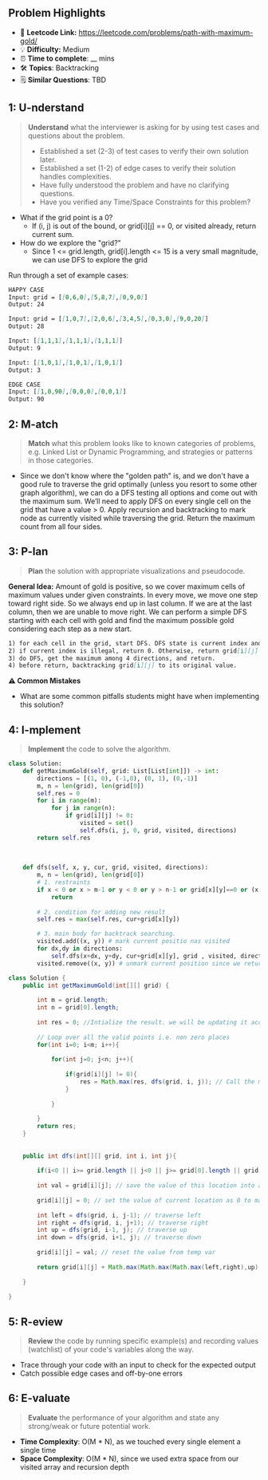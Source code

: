 ## Problem Highlights

* 🔗 **Leetcode Link:** <https://leetcode.com/problems/path-with-maximum-gold/>
* 💡 **Difficulty:** Medium
* ⏰ **Time to complete**: __ mins
* 🛠️ **Topics**: Backtracking
* 🗒️ **Similar Questions**: TBD
    
## 1: U-nderstand
 
> **Understand** what the interviewer is asking for by using test cases and questions about the problem.
> 
> - Established a set (2-3) of test cases to verify their own solution later.
> - Established a set (1-2) of edge cases to verify their solution handles complexities.
> - Have fully understood the problem and have no clarifying questions.
> - Have you verified any Time/Space Constraints for this problem?

- What if the grid point is a 0?
  - If (i, j) is out of the bound, or grid[i][j] == 0, or visited already, return current sum.
- How do we explore the "grid?"
  - Since 1 <= grid.length, grid[i].length <= 15 is a very small magnitude, we can use DFS to explore the grid

Run through a set of example cases:

```markdown
HAPPY CASE
Input: grid = [[0,6,0],[5,8,7],[0,9,0]]
Output: 24

Input: grid = [[1,0,7],[2,0,6],[3,4,5],[0,3,0],[9,0,20]]
Output: 28

Input: [[1,1,1],[1,1,1],[1,1,1]]
Output: 9

Input: [[1,0,1],[1,0,1],[1,0,1]]
Output: 3

EDGE CASE
Input: [[1,0,90],[0,0,0],[0,0,1]]
Output: 90
```   
    
## 2: M-atch

<!-- See https://docs.google.com/document/d/1hYT1hoOJ6pFIt8A5q-PIZmYP7pB4WqlzyUJgFx9x2mY/edit#heading=h.ya2de4n4zsds for list of algorithms based on question type-->

> **Match** what this problem looks like to known categories of problems, e.g. Linked List or Dynamic Programming, and strategies or patterns in those categories.


* Since we don't know where the "golden path" is, and we don't have a good rule to traverse the grid optimally (unless you resort to some other graph algorithm), we can do a DFS testing all options and come out with the maximum sum. We’ll need to apply DFS on every single cell on the grid that have a value > 0. Apply recursion and backtracking to mark node as currently visited while traversing the grid. Return the maximum count from all four sides.


## 3: P-lan

> **Plan** the solution with appropriate visualizations and pseudocode.

**General Idea:** Amount of gold is positive, so we cover maximum cells of maximum values under given constraints. In every move, we move one step toward right side. So we always end up in last column. If we are at the last column, then we are unable to move right. We can perform a simple DFS starting with each cell with gold and find the maximum possible gold considering each step as a new start.

```markdown
1) for each cell in the grid, start DFS. DFS state is current index and it should return starting at current index, the maximum gold it could get.
2) if current index is illegal, return 0. Otherwise, return grid[i][j] + for each direction
3) do DFS, get the maximum among 4 directions, and return.
4) before return, backtracking grid[i][j] to its original value.
```

**⚠️ Common Mistakes**

* What are some common pitfalls students might have when implementing this solution?


## 4: I-mplement

> **Implement** the code to solve the algorithm.

```python
class Solution:
    def getMaximumGold(self, grid: List[List[int]]) -> int:
        directions = [(1, 0), (-1,0), (0, 1), (0,-1)]
        m, n = len(grid), len(grid[0])
        self.res = 0
        for i in range(m):
            for j in range(n):
                if grid[i][j] != 0:
                    visited = set()
                    self.dfs(i, j, 0, grid, visited, directions)
        return self.res
    
    
    
    def dfs(self, x, y, cur, grid, visited, directions):
        m, n = len(grid), len(grid[0])
        # 1. restraints
        if x < 0 or x > m-1 or y < 0 or y > n-1 or grid[x][y]==0 or (x,y) in visited:
            return
        
        # 2. condition for adding new result
        self.res = max(self.res, cur+grid[x][y])

        # 3. main body for backtrack searching.
        visited.add((x, y)) # mark current positio nas visited
        for dx,dy in directions:
            self.dfs(x+dx, y+dy, cur+grid[x][y], grid , visited, directions)
        visited.remove((x, y)) # unmark current position since we return
```
```java
class Solution {
    public int getMaximumGold(int[][] grid) {
    
        int m = grid.length;
        int n = grid[0].length;
        
        int res = 0; //Intialize the result. we will be updating it accordingly
        
		// Loop over all the valid points i.e. non zero places
        for(int i=0; i<m; i++){
            
            for(int j=0; j<n; j++){
                
                if(grid[i][j] != 0){
                    res = Math.max(res, dfs(grid, i, j)); // Call the magical function that gives you the max gold if you start from this point and update res accordingly
                }
                
            }
            
        }
        return res;
    }
    
    
    public int dfs(int[][] grid, int i, int j){
        
        if(i<0 || i>= grid.length || j<0 || j>= grid[0].length || grid[i][j] == 0) return 0; // return 0 if invalid location or the place has 0 gold or if the place is already visited
        
        int val = grid[i][j]; // save the value of this location into a temp var
        
        grid[i][j] = 0; // set the value of current location as 0 to mark it as visited
        
        int left = dfs(grid, i, j-1); // traverse left
        int right = dfs(grid, i, j+1); // traverse right
        int up = dfs(grid, i-1, j); // traverse up
        int down = dfs(grid, i+1, j); // traverse down
        
        grid[i][j] = val; // reset the value from temp var
        
        return grid[i][j] + Math.max(Math.max(Math.max(left,right),up),down); // get the max of all the four directions and add current value and return
        
    }
    
}
```
    
## 5: R-eview

> **Review** the code by running specific example(s) and recording values (watchlist) of your code's variables along the way.

- Trace through your code with an input to check for the expected output
- Catch possible edge cases and off-by-one errors

## 6: E-valuate

> **Evaluate** the performance of your algorithm and state any strong/weak or future potential work.

* **Time Complexity**: O(M * N), as we touched every single element a single time
* **Space Complexity**: O(M * N), since we used extra space from our visited array and recursion depth
